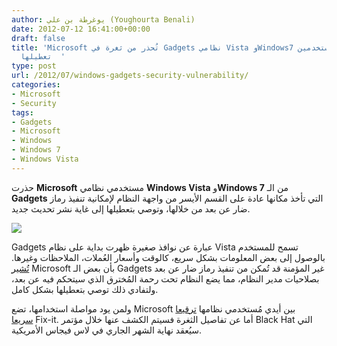 ```yaml
---
author: يوغرطة بن علي (Youghourta Benali)
date: 2012-07-12 16:41:00+00:00
draft: false
title: 'Microsoft تُحذر من ثغرة في Gadgets نظامي Vista وWindows7 وتطلب من المستخدمين
  تعطيلها  '
type: post
url: /2012/07/windows-gadgets-security-vulnerability/
categories:
- Microsoft
- Security
tags:
- Gadgets
- Microsoft
- Windows
- Windows 7
- Windows Vista
---
```


حذرت **Microsoft** مستخدمي نظامي **Windows Vista** و**Windows 7** من الـ **Gadgets** التي تأخذ مكانها عادة على القسم الأيسر من واجهة النظام لإمكانية تنفيذ رماز ضار عن بعد من خلالها، وتوصي بتعطيلها إلى غاية نشر تحديث جديد.




[![](http://www.it-scoop.com/wp-content/uploads/2012/07/Microsoft-Windows-7-Desktop-Gadgets.jpg)
](http://www.it-scoop.com/wp-content/uploads/2012/07/Microsoft-Windows-7-Desktop-Gadgets.jpg)




Gadgets عبارة عن نوافذ صغيرة ظهرت بداية على نظام Vista تسمح للمستخدم بالوصول إلى بعض المعلومات بشكل سريع، كالوقت وأسعار العُملات، الملاحظات وغيرها. [تُشير](http://technet.microsoft.com/en-us/security/advisory/2719662) Microsoft بأن بعض الـ Gadgets غير المؤمنة قد تُمكن من تنفيذ رماز ضار عن بعد بصلاحيات مدير النظام، مما يضع النظام تحت رحمة المُخترق الذي سيتحكم فيه عن بعد، ولتفادي ذلك توصي بتعطيلها بشكل كامل.




ولمن يود مواصلة استخدامها، تضع Microsoft بين أيدي مُستخدمي نظامها [ترقيعا سريعا](http://support.microsoft.com/kb/2719662/en-US) Fix-it. أما عن تفاصيل الثغرة فسيتم الكشف عنها خلال مؤتمر Black Hat التي سيُعقد نهاية الشهر الجاري في لاس فيجاس الأمريكية.
